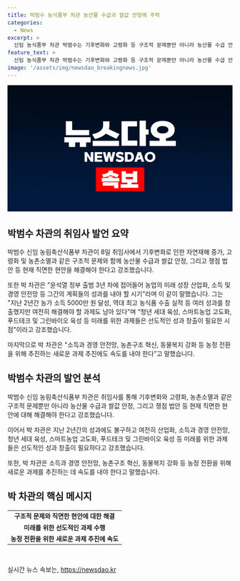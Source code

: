 ```yaml
---
title: 박범수 농식품부 차관 농산물 수급과 쌀값 안정에 주력
categories:
  - News
excerpt: >
  신임 농식품부 차관 박범수는 기후변화와 고령화 등 구조적 문제뿐만 아니라 농산물 수급 안정과 쟁점 법안 등 현안에 대처해야 한다고 강조했다. 그는 윤석열 정부 3년 차에 농업의 미래 성장과 소득 안정화를 이룰 시점이라며, 농가 소득 달성과 농식품 수출 실적을 언급하며 농업의 미래를 위한 과제에 대해 강조했다. 또한, 소득과 경영의 안전망, 농촌구조 혁신, 동물복지 강화 등을 위한 새로운 과제를 추진해야 한다고 말했다.
feature_text: >
  신임 농식품부 차관 박범수는 기후변화와 고령화 등 구조적 문제뿐만 아니라 농산물 수급 안정과 쟁점 법안 등 현안에 대처해야 한다고 강조했다. 그는 윤석열 정부 3년 차에 농업의 미래 성장과 소득 안정화를 이룰 시점이라며, 농가 소득 달성과 농식품 수출 실적을 언급하며 농업의 미래를 위한 과제에 대해 강조했다. 또한, 소득과 경영의 안전망, 농촌구조 혁신, 동물복지 강화 등을 위한 새로운 과제를 추진해야 한다고 말했다.
image: '/assets/img/newsdao_breakingnews.jpg'
---
```


<p><img src="/assets/img/newsdao_breakingnews.jpg" alt="pcversion 속보" /></p>

<h2 data-ke-size="size26">박범수 차관의 취임사 발언 요약</h2>

<p data-ke-size="size16">박범수 신임 농림축산식품부 차관이 8일 취임사에서 기후변화로 인한 자연재해 증가, 고령화 및 농촌소멸과 같은 구조적 문제와 함께 농산물 수급과 쌀값 안정, 그리고 쟁점 법안 등 현재 직면한 현안을 해결해야 한다고 강조했습니다.</p>

<p data-ke-size="size16">또한 박 차관은 "윤석열 정부 출범 3년 차에 접어들어 농업의 미래 성장 산업화, 소득 및 경영 안전망 등 그간의 계획들의 성과를 내야 할 시기"라며 이 같이 말했습니다. 그는 "지난 2년간 농가 소득 5000만 원 달성, 역대 최고 농식품 수출 실적 등 여러 성과를 창출했지만 여전히 해결해야 할 과제도 남아 있다"며 “청년 세대 육성, 스마트농업 고도화, 푸드테크 및 그린바이오 육성 등 미래를 위한 과제들은 선도적인 성과 창출이 필요한 시점"이라고 강조했습니다.</p>

<p data-ke-size="size16">마지막으로 박 차관은 "소득과 경영 안전망, 농촌구조 혁신, 동물복지 강화 등 농정 전환을 위해 추진하는 새로운 과제 추진에도 속도를 내야 한다”고 말했습니다.</p>

<h2 data-ke-size="size26">박범수 차관의 발언 분석</h2>

<p data-ke-size="size16">박범수 신임 농림축산식품부 차관은 취임사를 통해 기후변화와 고령화, 농촌소멸과 같은 구조적 문제뿐만 아니라 농산물 수급과 쌀값 안정, 그리고 쟁점 법안 등 현재 직면한 현안에 대해 해결해야 한다고 강조했습니다.</p>

<p data-ke-size="size16">이어서 박 차관은 지난 2년간의 성과에도 불구하고 여전히 산업화, 소득과 경영 안전망, 청년 세대 육성, 스마트농업 고도화, 푸드테크 및 그린바이오 육성 등 미래를 위한 과제들은 선도적인 성과 창출이 필요하다고 강조했습니다.</p>

<p data-ke-size="size16">또한, 박 차관은 소득과 경영 안전망, 농촌구조 혁신, 동물복지 강화 등 농정 전환을 위해 새로운 과제를 추진하는 데 속도를 내야 한다고 말했습니다.</p>

<h2 data-ke-size="size26">박 차관의 핵심 메시지</h2>

<table>
    <tr>
        <td style="text-align: center; height: 17px;"><b>구조적 문제와 직면한 현안에 대한 해결</b></td>
    </tr>
    <tr>
        <td style="text-align: center; height: 17px;"><b>미래를 위한 선도적인 과제 수행</b></td>
    </tr>
    <tr>
        <td style="text-align: center; height: 17px;"><b>농정 전환을 위한 새로운 과제 추진에 속도</b></td>
    </tr>
</table>

<p data-ke-size="size16">&nbsp;</p>
실시간 뉴스 속보는, <a href="https://newsdao.kr" rel="dofollow">https://newsdao.kr</a>



